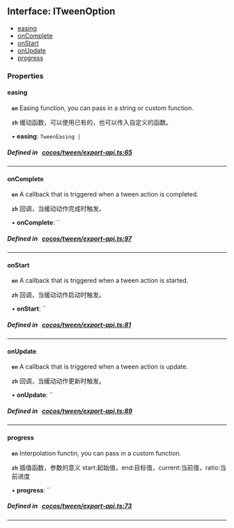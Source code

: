 ## Interface: ITweenOption

- [easing](#easing)
- [onComplete](#onComplete)
- [onStart](#onStart)
- [onUpdate](#onUpdate)
- [progress](#progress)

### Properties

#### easing

<div style="margin-left: 10px;">




**`en`** 
Easing function, you can pass in a string or custom function.




**`zh`** 
缓动函数，可以使用已有的，也可以传入自定义的函数。



• **easing**: ``TweenEasing | ``

</div>


##### Defined in &nbsp;   [cocos/tween/export-api.ts:65](https://github.com/cocos-creator/engine/blob/c7bf6b8a9/cocos/tween/export-api.ts#L65)&nbsp;

___
#### onComplete

<div style="margin-left: 10px;">




**`en`** 
A callback that is triggered when a tween action is completed.




**`zh`** 
回调，当缓动动作完成时触发。



• **onComplete**: ``

</div>


##### Defined in &nbsp;   [cocos/tween/export-api.ts:97](https://github.com/cocos-creator/engine/blob/c7bf6b8a9/cocos/tween/export-api.ts#L97)&nbsp;

___
#### onStart

<div style="margin-left: 10px;">




**`en`** 
A callback that is triggered when a tween action is started.




**`zh`** 
回调，当缓动动作启动时触发。



• **onStart**: ``

</div>


##### Defined in &nbsp;   [cocos/tween/export-api.ts:81](https://github.com/cocos-creator/engine/blob/c7bf6b8a9/cocos/tween/export-api.ts#L81)&nbsp;

___
#### onUpdate

<div style="margin-left: 10px;">




**`en`** 
A callback that is triggered when a tween action is update.




**`zh`** 
回调，当缓动动作更新时触发。



• **onUpdate**: ``

</div>


##### Defined in &nbsp;   [cocos/tween/export-api.ts:89](https://github.com/cocos-creator/engine/blob/c7bf6b8a9/cocos/tween/export-api.ts#L89)&nbsp;

___
#### progress

<div style="margin-left: 10px;">




**`en`** 
Interpolation functin, you can pass in a custom function.




**`zh`** 
插值函数，参数的意义 start:起始值，end:目标值，current:当前值，ratio:当前进度



• **progress**: ``

</div>


##### Defined in &nbsp;   [cocos/tween/export-api.ts:73](https://github.com/cocos-creator/engine/blob/c7bf6b8a9/cocos/tween/export-api.ts#L73)&nbsp;

___
